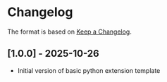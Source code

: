 # Changelog

The format is based on [Keep a Changelog](https://keepachangelog.com/en/1.0.0/).


## [1.0.0] - 2025-10-26
- Initial version of basic python extension template
